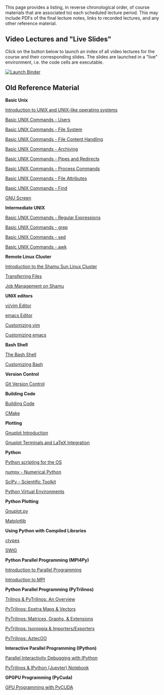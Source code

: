 <!--
.. title: Video Lectures
.. slug: index
.. date: 2016-07-20 08:24:22 UTC-05:00
-->

This page provides a listing, in reverse chronological order, of course materials that are associated to)
each scheduled lecture period.  This may include PDFs of the final lecture notes, links to recorded lectures,
and any other reference material.

## Video Lectures and "Live Slides"

Click on the button below to launch an index of all video lectures for the course and their corresponding slides.  The slides are launched in a "live" environment, i.e. the code cells are executable.

<a href="https://mybinder.org/v2/gh/PGE383-HPC/live_lectures/master?filepath=index-rise.ipynb" target="_blank"><img src="https://mybinder.org/badge.svg" alt="Launch Binder"></a>



## Old Reference Material

**Basic Unix**

[Introduction to UNIX and UNIX-like operating systems](https://youtu.be/ZrA24Nvc9DM)

[Basic UNIX Commands - Users](https://youtu.be/MTmco9vO1II)

[Basic UNIX Commands - File System](https://youtu.be/7RsS10bpLQg)

[Basic UNIX Commands - File Content Handling](https://youtu.be/7RsS10bpLQg)

[Basic UNIX Commands - Archiving](https://youtu.be/zpDfnNnJXfA)

[Basic UNIX Commands - Pipes and Redirects](https://youtu.be/raGKfLdae_c)

[Basic UNIX Commands - Process Commands](https://youtu.be/fFwSwesFG9o)

[Basic UNIX Commands - File Attributes](https://youtu.be/7RsS10bpLQg)

[Basic UNIX Commands - Find](https://youtu.be/z_Dh10l4KYc)

[GNU Screen](https://youtu.be/LRLlsOZDX4k)


**Intermediate UNIX**

[Basic UNIX Commands - Regular Expressions](https://youtu.be/yhX3Ud4lrVk)

[Basic UNIX Commands - grep](https://youtu.be/2MAhkexkALI)

[Basic UNIX Commands - sed](https://youtu.be/NxCl2RxhCIE)

[Basic UNIX Commands - awk](https://youtu.be/DKylmQ2MB_Y)


**Remote Linux Cluster**

[Introduction to the Shamu Sun Linux Cluster](https://youtu.be/v-f2WIs5ShI)

[Transferring Files](https://youtu.be/ArLRgnaGFdg)

[Job Management on Shamu](https://youtu.be/Gtn2GgA4V5Q)


**UNIX editors**

[vi/vim Editor](https://youtu.be/gaX57x-vK7k)

[emacs Editor](https://youtu.be/Z3gIM-7Z3Hs)

[Customizing vim](https://youtu.be/7o9qX2bnybA)

[Customizing emacs](https://youtu.be/e9l60X2sT20)


**Bash Shell**

[The Bash Shell](https://youtu.be/79Oh-7KNP2s)

[Customizing Bash](https://youtu.be/mMcYzQkQ3b0)


**Version Control**

[Git Version Control](https://youtu.be/LO8StVJDW-Q)


**Building Code**

[Building Code](https://youtu.be/KhxpkiiyIwE)

[CMake](https://youtu.be/T4BiC24Y16Y)


**Plotting**

[Gnuplot Introduction](https://youtu.be/h2uiyJO6uHg)

[Gnuplot Terminals and LaTeX Integration](https://youtu.be/aiCZh-iLdsE)


**Python**

[Python scripting for the OS](https://youtu.be/yHO8hdqzKw8)

[numpy - Numerical Python](https://youtu.be/-p4CVtPZoPo)

[SciPy - Scientific Toolkit](https://youtu.be/MtdLd2lrvag)

[Python Virtual Environments](https://youtu.be/iiNdFuVYWu0)


**Python Plotting**

[Gnuplot.py](https://youtu.be/b_y_cLX526c)

[Matplotlib](http://idl.utsa.edu/me5013/matplotlib/)


**Using Python with Compiled Libraries**

[ctypes](https://youtu.be/76psQH3W7WU)

[SWIG](https://youtu.be/g8--GrdlqGw)

**Python Parallel Programming (MPI4Py)**

[Introduction to Parallel Programming](https://youtu.be/ZolH7v8kvI8)

[Introduction to MPI](https://youtu.be/Udn9wmmb9YY)


**Python Parallel Programming (PyTrilinos)**

[Trilinos & PyTrilinos: An Overview](https://youtu.be/EXc48sLAEQ0)

[PyTrilinos: Epetra Maps & Vectors](https://youtu.be/5PjoY5QtgPg)

[PyTrilinos: Matrices, Graphs, & Extensions](https://youtu.be/Vyxi10I-QWQ)

[PyTrilinos: Isoroppia & Importers/Exporters](https://youtu.be/i6JXviA_aJs)

[PyTrilinos: AztecOO](https://youtu.be/sHBhCVmJ0p8)


**Interactive Parallel Programming (IPython)**

[Parallel Interactivity Debugging with IPython](https://youtu.be/7OKXS5n-k08)

[PyTrilinos & IPython (Jupyter) Notebook](https://youtu.be/i7dyCZNAXDY)


**GPGPU Programming (PyCuda)**

[GPU Programming with PyCUDA](https://youtu.be/LumJX2gyX9k)


